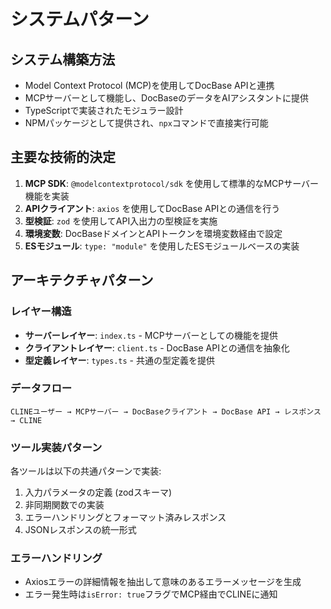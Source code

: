 # システムパターン

## システム構築方法
- Model Context Protocol (MCP)を使用してDocBase APIと連携
- MCPサーバーとして機能し、DocBaseのデータをAIアシスタントに提供
- TypeScriptで実装されたモジュラー設計
- NPMパッケージとして提供され、`npx`コマンドで直接実行可能

## 主要な技術的決定
1. **MCP SDK**: `@modelcontextprotocol/sdk` を使用して標準的なMCPサーバー機能を実装
2. **APIクライアント**: `axios` を使用してDocBase APIとの通信を行う
3. **型検証**: `zod` を使用してAPI入出力の型検証を実施
4. **環境変数**: DocBaseドメインとAPIトークンを環境変数経由で設定
5. **ESモジュール**: `type: "module"` を使用したESモジュールベースの実装

## アーキテクチャパターン

### レイヤー構造
- **サーバーレイヤー**: `index.ts` - MCPサーバーとしての機能を提供
- **クライアントレイヤー**: `client.ts` - DocBase APIとの通信を抽象化
- **型定義レイヤー**: `types.ts` - 共通の型定義を提供

### データフロー
```
CLINEユーザー → MCPサーバー → DocBaseクライアント → DocBase API → レスポンス → CLINE
```

### ツール実装パターン
各ツールは以下の共通パターンで実装:
1. 入力パラメータの定義 (zodスキーマ)
2. 非同期関数での実装
3. エラーハンドリングとフォーマット済みレスポンス
4. JSONレスポンスの統一形式

### エラーハンドリング
- Axiosエラーの詳細情報を抽出して意味のあるエラーメッセージを生成
- エラー発生時は`isError: true`フラグでMCP経由でCLINEに通知
